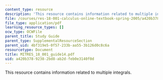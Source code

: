 ```yaml
---
content_type: resource
description: 'This resource contains information related to multiple integrals. '
file: /courses/res-18-001-calculus-online-textbook-spring-2005/a420b37892382bd8ab2dfeb0e3140f0d_MITRES_18_001_guide14.pdf
file_type: application/pdf
learning_resource_types: []
ocw_type: OCWFile
parent_title: Study Guide
parent_type: SupplementalResourceSection
parent_uid: 4bf319e5-0f57-233b-aa55-3b126d0c8c6a
resourcetype: Document
title: MITRES_18_001_guide14.pdf
uid: a420b378-9238-2bd8-ab2d-feb0e3140f0d
---
```

This resource contains information related to multiple integrals. 

